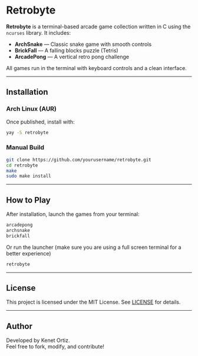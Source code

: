 # Retrobyte

**Retrobyte** is a terminal-based arcade game collection written in C using the `ncurses` library. It includes:

- **ArchSnake** — Classic snake game with smooth controls
- **BrickFall** — A falling blocks puzzle (Tetris)
- **ArcadePong** — A vertical retro pong challenge

All games run in the terminal with keyboard controls and a clean interface.

---

## Installation

### Arch Linux (AUR)

Once published, install with:

```bash
yay -S retrobyte
```

### Manual Build

```bash
git clone https://github.com/yourusername/retrobyte.git
cd retrobyte
make
sudo make install
```

---

## How to Play

After installation, launch the games from your terminal:

```bash
arcadepong
archsnake
brickfall
```

Or run the launcher (make sure you are using a full screen terminal for a better experience)

```bash
retrobyte
```

---

## License
This project is licensed under the MIT License. See [LICENSE](LICENSE) for details.

---

## Author
Developed by Kenet Ortiz. <br/>
Feel free to fork, modify, and contribute!
